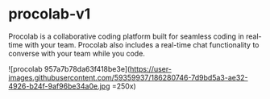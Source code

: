 # procolab-v1
Procolab is a collaborative coding platform built for seamless coding in real-time with your team. Procolab also includes a real-time chat functionality to converse with your team while you code.

![procolab 957a7b78da63f418be3e](https://user-images.githubusercontent.com/59359937/186280746-7d9bd5a3-ae32-4926-b24f-9af96be34a0e.jpg =250x)
